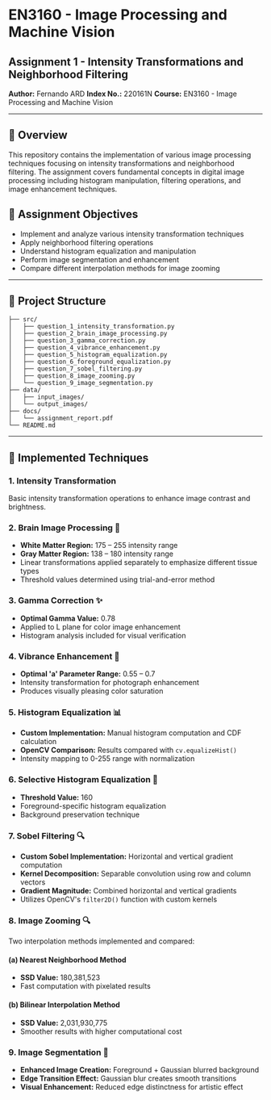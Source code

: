 # EN3160 - Image Processing and Machine Vision
## Assignment 1 - Intensity Transformations and Neighborhood Filtering

**Author:** Fernando ARD 
**Index No.:** 220161N 
**Course:** EN3160 - Image Processing and Machine Vision

---

## 📝 Overview

This repository contains the implementation of various image processing techniques focusing on intensity transformations and neighborhood filtering. The assignment covers fundamental concepts in digital image processing including histogram manipulation, filtering operations, and image enhancement techniques.

## 🎯 Assignment Objectives

- Implement and analyze various intensity transformation techniques
- Apply neighborhood filtering operations
- Understand histogram equalization and manipulation
- Perform image segmentation and enhancement
- Compare different interpolation methods for image zooming

---

## 📂 Project Structure

```
├── src/
│   ├── question_1_intensity_transformation.py
│   ├── question_2_brain_image_processing.py
│   ├── question_3_gamma_correction.py
│   ├── question_4_vibrance_enhancement.py
│   ├── question_5_histogram_equalization.py
│   ├── question_6_foreground_equalization.py
│   ├── question_7_sobel_filtering.py
│   ├── question_8_image_zooming.py
│   └── question_9_image_segmentation.py
├── data/
│   ├── input_images/
│   └── output_images/
├── docs/
│   └── assignment_report.pdf
└── README.md
```

---

## 🚀 Implemented Techniques

### 1. **Intensity Transformation**
Basic intensity transformation operations to enhance image contrast and brightness.

### 2. **Brain Image Processing** 🧠
- **White Matter Region:** 175 – 255 intensity range
- **Gray Matter Region:** 138 – 180 intensity range
- Linear transformations applied separately to emphasize different tissue types
- Threshold values determined using trial-and-error method

### 3. **Gamma Correction** ✨
- **Optimal Gamma Value:** 0.78
- Applied to L plane for color image enhancement
- Histogram analysis included for visual verification

### 4. **Vibrance Enhancement** 🌈
- **Optimal 'a' Parameter Range:** 0.55 – 0.7
- Intensity transformation for photograph enhancement
- Produces visually pleasing color saturation

### 5. **Histogram Equalization** 📊
- **Custom Implementation:** Manual histogram computation and CDF calculation
- **OpenCV Comparison:** Results compared with `cv.equalizeHist()`
- Intensity mapping to 0-255 range with normalization

### 6. **Selective Histogram Equalization** 🎯
- **Threshold Value:** 160
- Foreground-specific histogram equalization
- Background preservation technique

### 7. **Sobel Filtering** 🔍
- **Custom Sobel Implementation:** Horizontal and vertical gradient computation
- **Kernel Decomposition:** Separable convolution using row and column vectors
- **Gradient Magnitude:** Combined horizontal and vertical gradients
- Utilizes OpenCV's `filter2D()` function with custom kernels

### 8. **Image Zooming** 🔍
Two interpolation methods implemented and compared:

#### (a) Nearest Neighborhood Method
- **SSD Value:** 180,381,523
- Fast computation with pixelated results

#### (b) Bilinear Interpolation Method
- **SSD Value:** 2,031,930,775
- Smoother results with higher computational cost

### 9. **Image Segmentation** 🎨
- **Enhanced Image Creation:** Foreground + Gaussian blurred background
- **Edge Transition Effect:** Gaussian blur creates smooth transitions
- **Visual Enhancement:** Reduced edge distinctness for artistic effect







